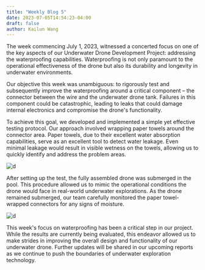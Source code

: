 ```yaml
---
title: "Weekly Blog 5"
date: 2023-07-05T14:54:23-04:00
draft: false
author: Kailun Wang
---
```


The week commencing July 1, 2023, witnessed a concerted focus on one of the key aspects of our Underwater Drone Development Project: addressing the waterproofing capabilities. Waterproofing is not only paramount to the operational effectiveness of the drone but also its durability and longevity in underwater environments.

Our objective this week was unambiguous: to rigorously test and subsequently improve the waterproofing around a critical component – the connector between the wire and the underwater drone tank. Failures in this component could be catastrophic, leading to leaks that could damage internal electronics and compromise the drone's functionality.

To achieve this goal, we developed and implemented a simple yet effective testing protocol. Our approach involved wrapping paper towels around the connector area. Paper towels, due to their excellent water absorption capabilities, serve as an excellent tool to detect water leakage. Even minimal leakage would result in visible wetness on the towels, allowing us to quickly identify and address the problem areas.

![d](/assets/Weekly-Blog-5/1.png)

After setting up the test, the fully assembled drone was submerged in the pool. This procedure allowed us to mimic the operational conditions the drone would face in real-world underwater explorations. As the drone remained submerged, our team carefully monitored the paper towel-wrapped connectors for any signs of moisture.

![d](/assets/Weekly-Blog-5/2.png)

This week's focus on waterproofing has been a critical step in our project. While the results are currently being evaluated, this endeavor allowed us to make strides in improving the overall design and functionality of our underwater drone. Further updates will be shared in our upcoming reports as we continue to push the boundaries of underwater exploration technology.
